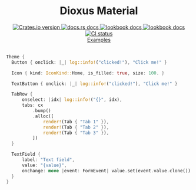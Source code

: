 <div align="center">
<h1>Dioxus Material</h1>
 <a href="https://crates.io/crates/dioxus-material">
    <img src="https://img.shields.io/crates/v/dioxus-material?style=flat-square"
    alt="Crates.io version" />
  </a>
  <a href="https://docs.rs/dioxus-material/latest/dioxus_material/">
    <img src="https://img.shields.io/badge/docs-stable-blue.svg?style=flat-square"
      alt="docs.rs docs" />
  </a>
  <a href="https://dioxus-material.netlify.app/dioxus_material/">
    <img src="https://img.shields.io/badge/docs-nightly-blue.svg?style=flat-square"
      alt="lookbook docs" />
  </a>
  <a href="https://matthunz.github.io/">
    <img src="https://img.shields.io/badge/lookbook%20%F0%9F%91%80-purple"
      alt="lookbook docs" />
  </a>
   <a href="https://github.com/matthunz/dioxus-material/actions">
    <img src="https://github.com/matthunz/dioxus-material/actions/workflows/ci.yml/badge.svg"
      alt="CI status" />
  </a>
</div>

<div align="center">
 <a href="https://github.com/matthunz/dioxus-spring/tree/main/examples">Examples</a>
</div>

<br>

```rs
Theme {
  Button { onclick: |_| log::info!("clicked!"), "Click me!" }

  Icon { kind: IconKind::Home, is_filled: true, size: 100. }

  TextButton { onclick: |_| log::info!("clicked!"), "Click me!" }

  TabRow {
      onselect: |idx| log::info!("{}", idx),
      tabs: cx
          .bump()
          .alloc([
              render!(Tab { "Tab 1" }),
              render!(Tab { "Tab 2" }),
              render!(Tab { "Tab 3" }),
          ])
  }

  TextField {
      label: "Text field",
      value: "{value}",
      onchange: move |event: FormEvent| value.set(event.value.clone())
  }
}
```

